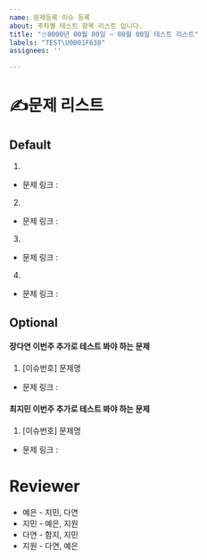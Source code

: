 ```yaml
---
name: 문제등록 이슈 등록
about: 주차별 테스트 항목 리스트 입니다.
title: "⛄0000년 00월 00일 ~ 00월 00일 테스트 리스트"
labels: "TEST\U0001F638"
assignees: ''

---
```


# ✍️문제 리스트

## Default

1.
  - 문제 링크 :  
2. 
  - 문제 링크 :
3.
  - 문제 링크 :
4.
  - 문제 링크 :

## Optional

#### 장다연 이번주 추가로 테스트 봐야 하는 문제
1.  [이슈번호] 문제명
  - 문제 링크 :

#### 최지민 이번주 추가로 테스트 봐야 하는 문제
1.  [이슈번호] 문제명
  - 문제 링크 :

# Reviewer

-  예은 - 지민, 다연
-  지민 - 예은, 지원
-  다연 - 함지, 지민
-  지원 - 다연, 예은
